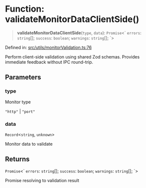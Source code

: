 # Function: validateMonitorDataClientSide()

> **validateMonitorDataClientSide**(`type`, `data`): `Promise`\<\` `errors`: `string`[]; `success`: `boolean`; `warnings`: `string`[]; \`\>

Defined in: [src/utils/monitorValidation.ts:76](https://github.com/Nick2bad4u/Uptime-Watcher/blob/2a45eeb1723f8f7089001af2c92aa07d82dfe7e4/src/utils/monitorValidation.ts#L76)

Perform client-side validation using shared Zod schemas.
Provides immediate feedback without IPC round-trip.

## Parameters

### type

Monitor type

`"http"` | `"port"`

### data

`Record`\<`string`, `unknown`\>

Monitor data to validate

## Returns

`Promise`\<\` `errors`: `string`[]; `success`: `boolean`; `warnings`: `string`[]; \`\>

Promise resolving to validation result
